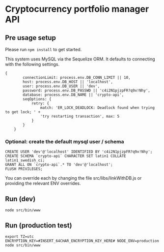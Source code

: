 # Cryptocurrency portfolio manager API

## Pre usage setup
Please run ```npm install``` to get started.

This system uses MySQL via the Sequelize ORM. 
It defaults to connecting with the following settings.
```
{
        connectionLimit: process.env.DB_CONN_LIMIT || 10,
        host: process.env.DB_HOST || 'localhost',
        user: process.env.DB_USER || 'dev',
        password: process.env.DB_PASSWD || 'c4i2N1pjzpFR?q9x!Nhy',
        database: process.env.DB_NAME || 'crypto-api',
        seqOptions: {
            retry: {
                match: 'ER_LOCK_DEADLOCK: Deadlock found when trying to get lock; ' +
                'try restarting transaction', max: 5
            }
        }
    }
```

### Optional: create the default mysql user / schema
```
CREATE USER 'dev'@'localhost' IDENTIFIED BY 'c4i2N1pjzpFR?q9x!Nhy';
CREATE SCHEMA `crypto-api` CHARACTER SET latin1 COLLATE latin1_swedish_ci;
GRANT ALL ON `crypto-api`.* TO 'dev'@'localhost';
FLUSH PRIVILEGES;
```

You can override each by changing the file src/libs/linkWithDB.js 
or providing the relevant ENV overrides.

## Run (dev)
```
node src/bin/www
```

## Run (production test)
```
export TZ=utc
ENCRYPTION_KEY=#INSERT_64CHAR_ENCRYPTION_KEY_HERE# NODE_ENV=production node src/bin/www
```
